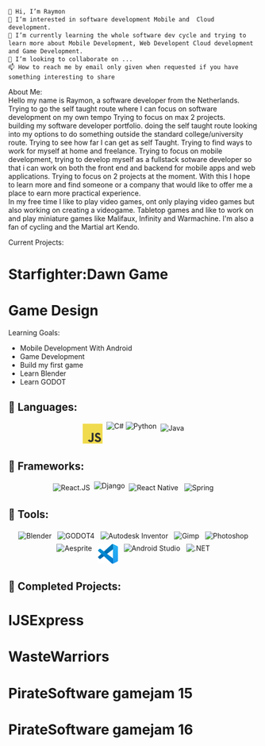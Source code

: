     👋 Hi, I’m Raymon
    👀 I’m interested in software development Mobile and  Cloud development. 
    🌱 I’m currently learning the whole software dev cycle and trying to learn more about Mobile Development, Web Developent Cloud development and Game Development.
    💞️ I’m looking to collaborate on ...
    📫 How to reach me by email only given when requested if you have something interesting to share
<p>
About Me:<br>
Hello my name is Raymon, a software developer from the Netherlands. Trying to go the  self taught route where I can focus on software development on my own tempo
Trying to focus on max 2 projects.
<br>
building my software developer portfolio. doing the self taught route looking into my options to do something outside the standard college/university route. Trying to see how far I can get as self Taught.
Trying to find ways to work for myself at home and freelance. Trying to focus on mobile development, trying to develop myself as a fullstack sotware developer so that i can work on both the front end and backend for mobile apps and web applications. Trying to focus on 2 projects at the moment.
With this I hope to learn more and find someone or a company that would like to offer me a place to earn more practical experience. 
<br>
In my free time I like to play video games, ont only playing video games but also working on creating a videogame. Tabletop games and like to work on and play miniature games like Malifaux, Infinity and Warmachine. I'm also a fan of cycling and the Martial art Kendo.
</p>

Current Projects:
# Starfighter:Dawn Game
# Game Design


Learning Goals:
<ul>
    <li>Mobile Development With Android</li>
    <li>Game Development</li>
    <Li>Build my first game</Li>
    <li>Learn Blender</li>
    <Li>Learn GODOT</Li>
</ul>

## 🧰 Languages:
<p align="center">
    <img src="https://raw.githubusercontent.com/github/explore/80688e429a7d4ef2fca1e82350fe8e3517d3494d/topics/javascript/javascript.png" alt="Javascript" height="40" style="vertical-align:top; margin:4px">
    <img src="https://upload.wikimedia.org/wikipedia/commons/b/bd/Logo_C_sharp.svg" alt="C#" height="40" style="vertical-align:top; margin🔢px">
    <img src="https://upload.wikimedia.org/wikipedia/commons/c/c3/Python-logo-notext.svg" alt="Python" height="40" style="vertical-align:top; margin🔢px">
    <img src="https://logos-world.net/wp-content/uploads/2022/07/Java-Logo.png" alt="Java" height="40" style="vertical-align:top; margin:4px">
</p>

## 🧰 Frameworks:
<p align="center">
    <img src="https://upload.wikimedia.org/wikipedia/commons/thumb/3/30/React_Logo_SVG.svg/1024px-React_Logo_SVG.svg.png" alt="React.JS" height="40" style="vertical-align:top; margin:4px">
    <img src="https://nextsoftware.io/files/images/logos/main/django-logo.png" alt="Django" height="40" style= Vertical-align:top; margin:4px>
    <img src="https://upload.wikimedia.org/wikipedia/commons/thumb/a/a7/React-icon.svg/512px-React-icon.svg.png?20220125121207" alt="React Native" height="40" style="vertical-align:top; margin:4px">
    <img src="https://spring.io/img/spring.svg" alt="Spring" height="40" style="vertical-align:top; margin:4px">
</p>

## 🧰 Tools:
<p align="center">
    <img src="https://upload.wikimedia.org/wikipedia/commons/0/0c/Blender_logo_no_text.svg" alt="Blender" height="40" style="vertical-align:top; margin:4px"> 
    <img src="https://upload.wikimedia.org/wikipedia/commons/6/6a/Godot_icon.svg" alt="GODOT4" height="40" style="vertical-align:top; margin:4px">
    <img src="https://blogs.autodesk.com/inventor/wp-content/uploads/sites/73/2017/09/inventor-icon-128px-hd.png" alt="Autodesk Inventor" height="40" style="vertical-align:top; margin:4px">
    <img src="https://upload.wikimedia.org/wikipedia/commons/4/45/The_GIMP_icon_-_gnome.svg" alt="Gimp" height="40" style="vertical-align:top; margin:4px">
    <img src="https://upload.wikimedia.org/wikipedia/commons/a/af/Adobe_Photoshop_CC_icon.svg" alt="Photoshop" height="40" style="vertical-align:top; margin:4px">
    <img src="https://tapggc.org/_astro/Aseprite.DK35zxJY.png" alt="Aesprite" height="40" style="vertical-align:top; margin:4px">
    <img src="https://raw.githubusercontent.com/github/explore/80688e429a7d4ef2fca1e82350fe8e3517d3494d/topics/visual-studio-code/visual-studio-code.png" alt="VS Code" height="40" style="vertical-align:top; margin:4px">
    <img src="https://upload.wikimedia.org/wikipedia/commons/c/c1/Android_Studio_icon_%282023%29.svg" alt="Android Studio" height="40" style="vertical-align:top; margin:4px">
    <img src="https://upload.wikimedia.org/wikipedia/commons/e/ee/.NET_Core_Logo.svg" alt=".NET" height="40" style="vertical-align:top; margin:4px">
</p>

## 🧰 Completed Projects:
# IJSExpress
<a href=""></a>
# WasteWarriors
<a href=""></a> 
# PirateSoftware gamejam 15
<a href=""></a> 
# PirateSoftware gamejam 16
<a href=""></a> 



<!---
Zerophreak/Zerophreak is a ✨ special ✨ repository because its `README.md` (this file) appears on your GitHub profile.
You can click the Preview link to take a look at your changes.
--->
